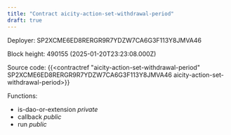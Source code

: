 ```yaml
---
title: "Contract aicity-action-set-withdrawal-period"
draft: true
---
```

Deployer: SP2XCME6ED8RERGR9R7YDZW7CA6G3F113Y8JMVA46


 



Block height: 490155 (2025-01-20T23:23:08.000Z)

Source code: {{<contractref "aicity-action-set-withdrawal-period" SP2XCME6ED8RERGR9R7YDZW7CA6G3F113Y8JMVA46 aicity-action-set-withdrawal-period>}}

Functions:

* is-dao-or-extension _private_
* callback _public_
* run _public_
